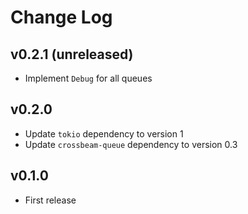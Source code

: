 # Change Log

## v0.2.1 (unreleased)

* Implement `Debug` for all queues

## v0.2.0

* Update `tokio` dependency to version 1
* Update `crossbeam-queue` dependency to version 0.3

## v0.1.0

* First release
